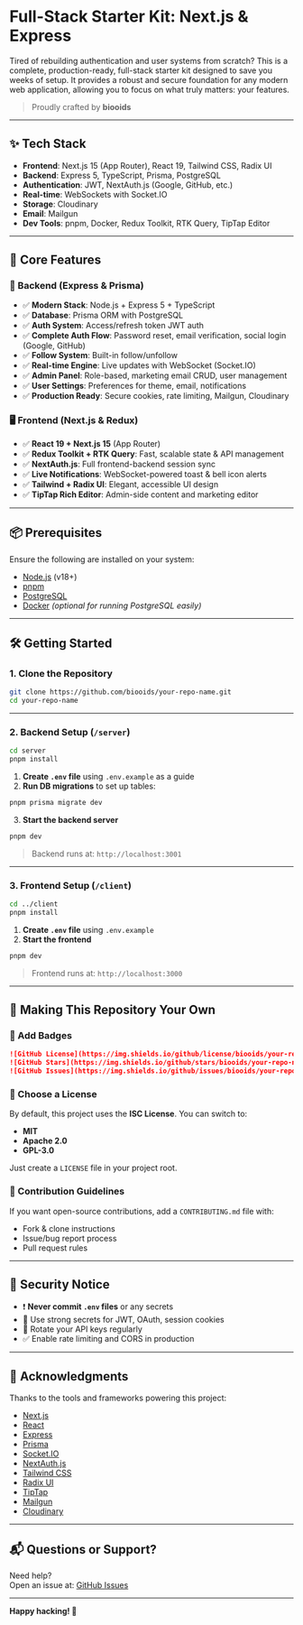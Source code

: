 # Full-Stack Starter Kit: Next.js & Express

Tired of rebuilding authentication and user systems from scratch? This is a complete, production-ready, full-stack starter kit designed to save you weeks of setup. It provides a robust and secure foundation for any modern web application, allowing you to focus on what truly matters: your features.

> Proudly crafted by **biooids**

---

## ✨ Tech Stack

- **Frontend**: Next.js 15 (App Router), React 19, Tailwind CSS, Radix UI
- **Backend**: Express 5, TypeScript, Prisma, PostgreSQL
- **Authentication**: JWT, NextAuth.js (Google, GitHub, etc.)
- **Real-time**: WebSockets with Socket.IO
- **Storage**: Cloudinary
- **Email**: Mailgun
- **Dev Tools**: pnpm, Docker, Redux Toolkit, RTK Query, TipTap Editor

---

## 🚀 Core Features

### 🔧 Backend (Express & Prisma)

- ✅ **Modern Stack**: Node.js + Express 5 + TypeScript
- ✅ **Database**: Prisma ORM with PostgreSQL
- ✅ **Auth System**: Access/refresh token JWT auth
- ✅ **Complete Auth Flow**: Password reset, email verification, social login (Google, GitHub)
- ✅ **Follow System**: Built-in follow/unfollow
- ✅ **Real-time Engine**: Live updates with WebSocket (Socket.IO)
- ✅ **Admin Panel**: Role-based, marketing email CRUD, user management
- ✅ **User Settings**: Preferences for theme, email, notifications
- ✅ **Production Ready**: Secure cookies, rate limiting, Mailgun, Cloudinary

### 🖥️ Frontend (Next.js & Redux)

- ✅ **React 19 + Next.js 15** (App Router)
- ✅ **Redux Toolkit + RTK Query**: Fast, scalable state & API management
- ✅ **NextAuth.js**: Full frontend-backend session sync
- ✅ **Live Notifications**: WebSocket-powered toast & bell icon alerts
- ✅ **Tailwind + Radix UI**: Elegant, accessible UI design
- ✅ **TipTap Rich Editor**: Admin-side content and marketing editor

---

## 📦 Prerequisites

Ensure the following are installed on your system:

- [Node.js](https://nodejs.org/) (v18+)
- [pnpm](https://pnpm.io/)
- [PostgreSQL](https://www.postgresql.org/)
- [Docker](https://www.docker.com/) _(optional for running PostgreSQL easily)_

---

## 🛠️ Getting Started

### 1. Clone the Repository

```bash
git clone https://github.com/biooids/your-repo-name.git
cd your-repo-name
```

---

### 2. Backend Setup (`/server`)

```bash
cd server
pnpm install
```

1. **Create `.env` file** using `.env.example` as a guide
2. **Run DB migrations** to set up tables:

```bash
pnpm prisma migrate dev
```

3. **Start the backend server**

```bash
pnpm dev
```

> Backend runs at: `http://localhost:3001`

---

### 3. Frontend Setup (`/client`)

```bash
cd ../client
pnpm install
```

1. **Create `.env` file** using `.env.example`
2. **Start the frontend**

```bash
pnpm dev
```

> Frontend runs at: `http://localhost:3000`

---

## 🚀 Making This Repository Your Own

### 🔖 Add Badges

```markdown
![GitHub License](https://img.shields.io/github/license/biooids/your-repo-name)
![GitHub Stars](https://img.shields.io/github/stars/biooids/your-repo-name)
![GitHub Issues](https://img.shields.io/github/issues/biooids/your-repo-name)
```

### 📄 Choose a License

By default, this project uses the **ISC License**. You can switch to:

- **MIT**
- **Apache 2.0**
- **GPL-3.0**

Just create a `LICENSE` file in your project root.

### 🙌 Contribution Guidelines

If you want open-source contributions, add a `CONTRIBUTING.md` file with:

- Fork & clone instructions
- Issue/bug report process
- Pull request rules

---

## 🔐 Security Notice

- ❗ **Never commit `.env` files** or any secrets
- 🔐 Use strong secrets for JWT, OAuth, session cookies
- 🔄 Rotate your API keys regularly
- ✅ Enable rate limiting and CORS in production

---

## 🙏 Acknowledgments

Thanks to the tools and frameworks powering this project:

- [Next.js](https://nextjs.org/)
- [React](https://react.dev/)
- [Express](https://expressjs.com/)
- [Prisma](https://www.prisma.io/)
- [Socket.IO](https://socket.io/)
- [NextAuth.js](https://next-auth.js.org/)
- [Tailwind CSS](https://tailwindcss.com/)
- [Radix UI](https://www.radix-ui.com/)
- [TipTap](https://tiptap.dev/)
- [Mailgun](https://www.mailgun.com/)
- [Cloudinary](https://cloudinary.com/)

---

## 📬 Questions or Support?

Need help?  
Open an issue at: [GitHub Issues](https://github.com/biooids/your-repo-name/issues)

---

**Happy hacking! 🚀**
